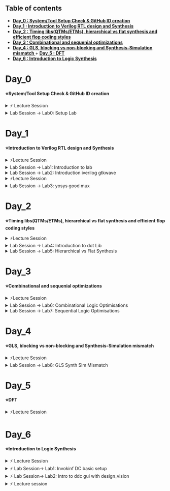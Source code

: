 ## Table of contents

+ **[ Day_0 : System/Tool Setup Check & GitHub ID creation ](https://github.com/ChianNi/Intel_SD_Training/blob/main/Readme_sd_training.md#day_0)**
+ **[ Day_1 : Introduction to Verilog RTL design and Synthesis ](https://github.com/ChianNi/Intel_SD_Training/blob/main/Readme_sd_training.md#day_1)**
+ **[ Day_2 : Timing libs(QTMs/ETMs), hierarchical vs flat synthesis and efficient flop coding styles ](https://github.com/ChianNi/Intel_SD_Training/blob/main/Readme_sd_training.md#day_2)**  
+ **[ Day_3 : Combinational and sequenial optimizations ](https://github.com/ChianNi/Intel_SD_Training/blob/main/Readme_sd_training.md#day_3)** 
+ **[ Day_4 : GLS, blocking vs non-blocking and Synthesis-Simulation mismatch ](https://github.com/ChianNi/Intel_SD_Training/blob/main/Readme_sd_training.md#day_4)**  + **[ Day_5 : DFT ](https://github.com/ChianNi/Intel_SD_Training/blob/main/Readme_sd_training.md#day_5)**
+ **[ Day_6 : Introduction to Logic Synthesis ](https://github.com/ChianNi/Intel_SD_Training/blob/main/Readme_sd_training.md#day_6)**

#
# Day_0 
**⭐System/Tool Setup Check & GitHub ID creation**

<details><summary> ⚡ Lecture Session </summary>

### *__Lecture Session__*

**(A) Introduction on Package**

1. IC packaging refers to the material that contains a semiconductor device
2. The wafer level chip scale package (WLCSP) is a variant of the flip-chip interconnection technique where all packaging is done at the wafer level. With WLCSPs, the active side of the die is inverted and connected to the printed circuit board (PCB) using solder balls  
<img width="301" alt="packagetype" src="https://user-images.githubusercontent.com/118953915/203907496-1f4e1038-a868-402e-9e2d-ecaf64505b54.PNG" width=20& height=20%>
 (i) QFN (Quad flat no-lead package) is a leadless package that comes in small size and offers moderate heat dissipation in PCBs <-popular

 (ii) QFP{Quad flat package) is a surface-mounted integrated circuit package with "gull wing" leads extending from each of the four sides.  
<img width="301" alt="package3" src="https://user-images.githubusercontent.com/118953915/203914693-f3ca5866-f174-429c-8297-9e432c957e43.PNG">  

3. Details on architecture:   
(i) Wire board- Connect chip (Wire bonding is the process of creating electrical interconnections between semiconductors (or other integrated circuits) and silicon chips)    
(ii) I/O Pads-Intermediate structures connecting internal signals from the core of the integrated circuit to the external pins of the chip package  
(iii) Core-All fundamental logic of the design (eg: AND gates,pnoms,...) is placed  
(iv) Die-Consists of core, is small semiconductor material specimen on which the fundamental circuit is fabricated  
(v) IP core (intellectual property core)-functional block of logic or data used to make a field-programmable gate array (FPGA) or application-specific integrated circuit for a product (Eg of Foundry IPis: PLL (phase lock loop), SRAM,..)  
(vi) Macros-IP which is available in google that can directly use in own design (eg:memories, CBB(custom building block))


**(B) Concept on communication Software & Hardware**
1. Synthesis is process of transferring higher level of abstraction (RTL) to implementable lower level of abstraction.  
--> It is the process of transforming RTL to gate-level netlist  
2. Compiler will translate a high level programming language's source code (Java/C++) into machine level language code  
3. Assembler is a program that takes basic computer instructions and converts them into a pattern of bits that the computer's processor can use to perform its basic operations (in binary form)

Here is the Overview that show by instructor:  
![Concept](https://user-images.githubusercontent.com/118953915/203926658-55d68a6b-4f1e-4df3-9111-595c4a44e531.png)

</details>

<details><summary> Lab Session -> Lab0: Setup Lab </summary>

### *__Lab Session__*

Setup directory and invoke icc2

>Lab steps: [DAY_0..txt](https://github.com/ChianNi/Intel_SD_Training/files/10088800/DAY_0.txt)

Here is the screenshot of lab final outputs:

![day_0](https://user-images.githubusercontent.com/118953915/203699203-8f3cccc3-8cdc-4494-a25d-3d6e29c3d7ba.JPG)

</details>

#
# Day_1   
**⭐Introduction to Verilog RTL design and Synthesis**

<details><summary> ⚡Lecture Session </summary>
 
### *__Lecture Session__*

**(A) Introduction to open-source simulator iverilog**
>Course Website -> https://vsdiat.com/course_content?uniqueid=20220801054525  
1. Simulator --> Will use iverilog for this training onwards  
Tool for checking RTL design (implementation of spec) by simulating the design (looks for changes on the input signals and output is evaluated. If no changes in input then output also will not have any changes)  
-Design: Verilog codes which has the intended functionality to meet with the required specifications  
-TestBench (TB): setup to apply stimulus (test_vectirs) to the design to checks its functionality by observe the outputs whether obeys to the spec of the design  
Design+Test Bench --> iverilog --> vcd file (value chnage dump format-looking for changes in value) -> gtkwave (this use to view output)

</details>
<details><summary> Lab Session -> Lab1: Introduction to lab </summary>

### *__Lab Session__*
#### *Lab1: Introduction to lab*  
Command to install workshop-> git clone https://github.com/kunalg123/sky130RTLDesignAndSynthesisWorkshop.git  
<img width="600" alt="lab1" src="https://user-images.githubusercontent.com/118953915/205265411-2feb1121-9cdd-44d7-9120-36c80d5741d9.PNG">  
In the directory consists:
my_lib: contain library files (lib-contain std cell for synthesis in .lib and verlog_model-contain std cell verilog model in .v)
verilog_files: contain verilog source file and testbench file
</details>
<details><summary> Lab Session -> Lab2: Introduction iverilog gtkwave </summary>
 
#### *Lab2: Introduction iverilog gtkwave part 1*  
Steps:     
(i) Load mux to stimulator-> iverilog good_mux.v tb_good_mux.v , then new file created: a.out    
(ii) Execute this new created file from (i)-> ./a.out, then will dump out tb_good_mux.vcd     
<img width="600" alt="lab1l" src="https://user-images.githubusercontent.com/118953915/205426153-fbd574f1-4bf7-4175-b545-fb752fcaa235.png">  
(iii) Click the design and drag the signals into the window and click "Zoom Fit" on the toolbar     
<img width="600" alt="lab1b" src="https://user-images.githubusercontent.com/118953915/205270195-f6e6eb96-0ca4-413d-90a4-fd6cf33dd718.PNG">  
From the waveform: When the sel is "1", the output(y) will follow the input(i1)
 
*Lab2: Introduction iverilog gtkwave part 2*  
Understanding the content:  
vi tb_good_mux.v & vi good_mux.v (suppose is this command->gvim tb_good_mux.v -o good_mux.v)
![lab1e](https://user-images.githubusercontent.com/118953915/205290366-3d96a298-204f-4172-a602-1502fe829a66.png)  
testbench no primary input and output, but got design instantiate- UUT (Unit under test) or DUT (Design under test)

</details>
<details><summary> ⚡Lecture Session </summary>
 
### *__Lecture Session__*

**(B) Introduction to Yosys and Logic synthesis**
1. Synthesizer --> Will use Yosys for this training onwards  
Tool used for converting the RTL to netlist (in the form of std cell)
2. Design + .lib --> yosys --> netlist file  
Use read_verilog to read the Design ; Use read_liberty to read .lib ; write_verilog to write the netlist file  
3. Verify the synthesis  
Design+Test Bench --> iverilog --> vcd file -> gtkwave  
--> must ensure same as output observed during RTL simulation
4. The set of primary inputs/outputs will remain the same between the RTL design and synthesize netlist -> same test bench can be used  
5. RTL design: Behavioral representation of the required specification  
RTL Code (Verilog HDL) --> Digital logic circuit (hardware circuit)  
6. RTL to gate level translation - design converted into gates and the connections are made between the gates, output file: netlist  
7. Collection of logical modules in formal .lib  
-basic logix gates: AND,OR,...  
-different floavors of same gate: 2 input AND gate, 3 input AND gate, slow/medium/fast...
8. Combinational delay in logic path determines the max speed of operation of digital logic circuit  
(i) Fast cell needed to meet setup:
Tclk> TF1+Tcombi+TsetupofF2 (data must be stable before the capturing edge of clock)  
fclkmax=1/Tclkmin (low period==high freq==fast speed==max performance, so means delay must less, must faster cell, Tcombi must less)    
(i) Slow cell needed to meet hold
TholdF2<TF1+Tcombi  
so the .lib will have various collection of logical modules with difference behaviour  
9. Load in digital logic circuit is capacitance  
-Faster the charging/discharging of capacitance, lesser the propagation delay  
 -so need transistors capable of sourcing more current (wider transistors==low delay==more area&power<- not good)  
10. Need to guide the syn thesizer to select the flavour of cells that is optimum fo rthe implementation of logic circuit  
fast cell-> comsume high power and area, causing hold violation  
slow cell-> not meet performance  
So constraints is needed as a guidance for the 

</details>
<details><summary> Lab Session -> Lab3: yosys good mux </summary>
 
#
### *__Lab Session__*
#### *Lab3: good mux Part 1,2,3*  

Steps:  
Command to invoke yoysy > yosys  
(i) Read library-> read_liberty -lib ../my_lib/lib/sky*.lib  
(ii) Read design-> read_verilog good_mux.v  
(iii) Synthesis-> synth -top good_mux  
(iv) thn can generate netlist -> abc -liberty ../lib/sky*.lib (std cell will get pick from library)    
<img width="600" alt="lab1g" src="https://user-images.githubusercontent.com/118953915/205316337-5ccd9b3d-7cef-4cf6-81a4-b8e5953c8b86.png">  
(v) See logic realiazed in graphicel -> show        
There is 3 input, 1 output, no internal wire, 1 mux 2to1    
<img width="600" alt="lab1h" src="https://user-images.githubusercontent.com/118953915/205317486-e3c559a1-19c9-484a-84b4-29cb7ceeeaf6.png">  
-nand2_1: nand gate with 2 input, o2ai: OR+AND+INV  
(vi) Write netlist-> write_verilog  good_mux_netlist.v / write_verilog -noattr good_mux_netlist.v <- simplified netlist    
<img width="600" alt="lab1j" src="https://user-images.githubusercontent.com/118953915/205425197-8e128ef0-7944-4afc-b11d-f8531c5ccdd2.png">  

Here is my nelist and logic diagram:  
<img width="600" alt="lab1k" src="https://user-images.githubusercontent.com/118953915/205425631-f8eab904-fe59-4ae1-9bc7-97f259758fc6.png">
</details>

#
# Day_2   
**⭐Timing libs(QTMs/ETMs), hierarchical vs flat synthesis and efficient flop coding styles**

<details><summary> ⚡Lecture Session </summary>

### *__Lecture Session__*

1. CMOS (complementary metal-oxide semiconductor) is the semiconductor technology used in most of today's integrated circuits (ICs), also known as chips or microchips 
There are two types of MOSFETs: the NMOS and the PMOS  
MOSFETs-specifying the circuits physically and characterizing them electricity    
2. FF (flip flop) serves as memory element in a digital design  
3. Setup time is the time for the input data signals to remain stable before the clock edge, while hold time is the time for the input data signals to remain stable  after the clock edge  
 
</details>
<details><summary> Lab Session -> Lab4: Introduction to dot Lib  </summary>
 
### *__Lab Session__*  
 
#### **Lab4: Introduction to dot Lib**    

1. Here is the contents of .libs in this training   
<img width="600" alt="Capture" src="https://user-images.githubusercontent.com/118953915/206341918-17e165df-0d95-4605-8fec-b283f48c8481.PNG">  
<img width="600" alt="lab2a" src="https://user-images.githubusercontent.com/118953915/205808293-af4da4c9-ed20-4912-9573-98451b599ad3.PNG">  
Enter ":syn of" to switch off highlighted word in vim

(i)Name of library: sky130_fd_sc_hd_tt_025c_1v80      
(ii)PVT (Process,Voltage,Temperature)  
-Process variation due to fabrication (variations in the manufacturing conditions such as temperature, pressure, and dopant concentrations)    
-Voltage will cause variation in behaviour of the circuit    
-Semiconductor sensitive to temperature    
In the library of sky130_fd_sc_hd_tt_025c_1v80:    
tt-typical process (can be slow/fast/typical) ; 025c-temperature ; 1v80 -volatge    

In order to make sure our silicon can be function in all possible conditions  
we need to factor in all variation when we design circuit, so our library will be charaterize to model this variations  

2. .lib is buckect of all std cell that avaiable  
Containing different flavours of different cell & different flavours of same cell with different number of inputs   
<img width="600" alt="lab2b" src="https://user-images.githubusercontent.com/118953915/205820406-e6b086cf-35ce-406f-bc61-35f58de851bb.PNG">  
and each of them have different features, can open equivalent verilog model to see the details of gates by using command ":vsp ../my_lib/verilog_model/sky130_fd_sc_hd.v" 
File with <file>.pp.v is consisting power port information 
<img width="600" alt="lab2c" src="https://user-images.githubusercontent.com/118953915/205829566-3b17871b-3a2c-4fa4-a6ad-0141246b6c7c.PNG">  
 we can see that there is
The cell is having 5 inputs, so there will be 2^5=32 combinations. In the libs will state out all details for each combinations (Eg: Leakage power)   
3. Inside the lib will also state out cell area, power port  
<img width="300" alt="lab2d" src="https://user-images.githubusercontent.com/118953915/205839427-24e92d8b-0eb7-4ef8-9550-a420ad39d329.PNG">  
Each of the cell pin have its own information: capacitance, transition, power associated to the pin  
<img width="300" alt="lab2e" src="https://user-images.githubusercontent.com/118953915/205839432-e3914736-c691-48d9-af9c-80976b2b849e.PNG">  
 Besides power, the lib also will contains timing information  
<img width="600" alt="lab2f" src="https://user-images.githubusercontent.com/118953915/205839439-f176fd34-4d19-479c-a2f3-c6ed72a9f1b0.PNG">  
3. Here is the comparison on different flavours of same cell with different number of inputs  
 <img width="900" alt="lab2g" src="https://user-images.githubusercontent.com/118953915/205848330-ab153dd2-9ab3-4542-b802-6c6de19f6e45.PNG">  
-Smaller cell: More delay, Less area, Less power  
-Bigger cell: Less delay, More area, More power  
 
💡Conclusion: 
 -Pros of Bigger cell: wider transisteor == faster/small delay  
 -Pros of Smaller cell: small area == small power comsume
</details>
<details><summary> Lab Session -> Lab5: Hierarchical vs Flat Synthesis  </summary>
 
#### **Lab5: Hierarchical vs Flat Synthesis**    
 
 1. Command to setup the design:
(i) yosys  
(ii) read_liberty -lib ../lib/sky*.lib  
(iii) read_verilog multiple_modules.v  
(iv) synth -top multiple_modules  
 <img width="500" alt="Capture" src="https://user-images.githubusercontent.com/118953915/206349270-59c806c7-a885-4519-8847-88b0f0a19142.PNG">  
 <img width="300" alt="lab2h" src="https://user-images.githubusercontent.com/118953915/206076867-a565dc90-74d4-432c-ad12-c028c85c5a47.PNG">  
(v) linking deisgn to library  
 abc -liberty ../lib/sky*.lib    
(v) show multiple_modules <- key in the top modules name      
Then will display out the hierarchy design -> not showing AND and OR gate, but only showing the u1 and u2, which is the instance of submodule 1 and 2   
 <img width="600" alt="lab2i" src="https://user-images.githubusercontent.com/118953915/205855372-92273978-5913-4f81-a92e-575f0ea3f9ff.PNG">  
(vi) write_verilog -noattr multiple_modules_hier.v then !vim multiple_modules_hier.v  
  > Refer this link for learning DeMorgan's Theorems in boolean algebra:  https://www.allaboutcircuits.com/textbook/digital/chpt-7/demorgans-theorems/    
 
 My run:   
 <img width="600" alt="Capture" src="https://user-images.githubusercontent.com/118953915/206344644-6f9a7367-797e-471c-8f79-4659eb3feb87.PNG">  
 <img width="200" alt="lab2q" src="https://user-images.githubusercontent.com/118953915/206092566-801b13b7-9422-4b92-bada-dc6b26cc4156.PNG">  
 Run from trainning video:   
 <img width="455" alt="lab2j" src="https://user-images.githubusercontent.com/118953915/205927497-d3452277-6b91-4324-8e94-91050a9627cd.PNG">  
(v) Reason on why the netlist construct 2INV+NAND instead of directly OR gate:
Here is the screenshot from lecture video:  
From the figure: [Left] If cmos NAND, have stacked nmos, [Right] NOR follow by iNV to get OR, have staked pmos
<img width="330" alt="lab2k" src="https://user-images.githubusercontent.com/118953915/205933439-d48489b7-8c53-4a1b-8b57-38f57bc2a987.PNG">  
-Stacked pmos is bad, due to poor mobility. In order to improvce this need to make it wide cell (to get good logic effort)

-Logical effort is defined as the ratio of the input capacitance of a gate to the input capacitance of an inverter delivering the same output current. It is defined as the number of times worse it is at delivering output current than would be an inverter with identical input capacitance  
 
(vi) write out flat netlist by using command flatten  
(vii)write_verilog -noattr multiple_modules_flat.v then ! vim multiple_modules_flat.v  
 Here is the comparison among multiple_modules_hier.v vs multiple_modules_flat.v
 <img width="900" alt="lab2l" src="https://user-images.githubusercontent.com/118953915/205939781-4c3ae3d4-cd4c-4123-8d61-db09f5b1b216.PNG">  
From the figure: [Right] it is a single netlist without any submodule inside the flatten.v and can directly see each of the instantiation of the gate  
(viii) Invoke show, not seing u1 and u2 anymore after flattem
 <img width="929" alt="lab2m" src="https://user-images.githubusercontent.com/118953915/205941268-ef256f34-9b8d-4da1-a5b0-39b587688f58.PNG">  
 2. Now looking at sub-modules
 (i) Need to exit and repeat the step from (i) to (iii)   
 (ii) Then, use this command and only synthesis one of the sub_module: synth -top sub_module1 
 <img width="600" alt="Capture" src="https://user-images.githubusercontent.com/118953915/206367130-927887da-4e04-4406-82e9-f350fcc37ba7.PNG">  
 Only consists one sub_module1 which is AND gate:    
 <img width="600" alt="lab2zsub" src="https://user-images.githubusercontent.com/118953915/206192139-d2e9e102-8d68-450a-bde7-bd6e785d4e25.PNG">  

   
💡 Modular synthesis is prefer when we have multiple instances of same module (Eg: when there is 6 x multiplier, only required to synthesize one and duplicate 6 times) or divide and conquer (Eg: when there is huge and massive design, then the tool will not run smartly. Recommend to run by portion so the netlist will get optimize, after that stick all those netlist together at the top level)  
 
 **Various Flop Coding Styles and optimization**  
 
1. In a combinational circuit, there is multiple logic gate. Each of the logic gate will have some propagation delay, which will lead to glitch occur. (Eg: 1st gate having propagtion delay 1ns and the next gate have 2ns, so at the end the output dint have the right value which means that output will glitch due to propagation delay)  
💡 so we need Flop to store the value (place between the gates)  
-Output of the D-FF only will trigger during the positive edge of clocks, so the data at output is stable.  
-The next logic gate will also receive a stable data, because the output(Q) of previous Flop have shielded the changes from its own input(D)
 2. We need to initialize the flops - sel/reset/syn/async   
 <img width="541" alt="Capture" src="https://user-images.githubusercontent.com/118953915/206346230-17b19539-3857-46c4-b9ce-0c032f7b75cc.PNG">  
 <img width="960" alt="lab2p" src="https://user-images.githubusercontent.com/118953915/206098264-9a0301ac-743d-4c7d-ba98-6bcd7fb93914.PNG">
 
 
 All of the output will get trigger as long as there is posedge clock -> "always@(posedge clk)"  
 (i) D FF with async reset: Output(q) will get trigger when there is positive clocck edge and positive async_reset  
-Asynchronous happen anytime irrespective to clock edge (without dependency to clock)    
-When there is positive async_reset, the output will have value "0", else will read in value from input(d)  
(ii) D FF with sync reset: Output(q) will get trigger if condition:   
 -when the sync_reset is toggle to 1, it will wait for posdge of clock, then only will trigger the output    
📖 asyn FF: always (posedge clk,posedge async reset) ; syn FF: always(posedge clk)  
  
**Lab flop syntheses simulation**
1. Here is all the FF, will check the behavioural simulation:  
(i) iverilog dff_*.v tb_dff_*.v  ; ./a.out ; gtkwave <>.vcd    
<img width="1000" alt="lab2r" src="https://user-images.githubusercontent.com/118953915/206105360-d43817af-6876-426b-9ba4-9542abc7ecc0.PNG">  
(ii) Asyn reset  
<img width="600" alt="lab2s" src="https://user-images.githubusercontent.com/118953915/206105370-b1ee39b8-fe08-4b3e-8e1c-72b83cf1113a.PNG">  
 - The output(q) will get trigger for each of the posedge clock    
 - If the async_reset is "1", the output(q) will directly change to "0" irrespective to clock edge  
 - The output(q) will remain "0" until the async_reset is toggle back to "0", then it will read in value from input(d) during posedge clock  

 (iii) Asyn set  
<img width="600" alt="lab2t" src="https://user-images.githubusercontent.com/118953915/206105378-02c19451-6487-495f-8e31-0a11ac56c102.PNG"> 
 - The output(q) will get trigger for each of the posedge clock    
 - If the async_set is "1", the output(q) will directly change to "1" irrespective to clock edge  
 - The output(q) will remain "1" until the async_set is toggle back to "0", then it will read in value from input(d) during posedge clock  

 (iv) Sync reset  
<img width="600" alt="lab2u" src="https://user-images.githubusercontent.com/118953915/206105390-9a0f5015-29fb-45f7-a597-e395247f2500.PNG">  
 - The output(q) will get trigger for each of the posedge clock    
 - If the sync_reset is "1", the output(q) will change to "0" in the next posedge clk  
 - The output(q) will remain "0" until the sync_reset is toggle back to "0", then it will read in value from input(d) during posedge clock  
 
 💡set&reset have higher priority thn input(d) due to if(condition)...else  
 
2. Proceed to synthesis  
(i) Steps: yosys ; read_liberty -lib ../lib/sky*.lib ; read_verilog dff*.v ; synth -top dff_* ; using dff, dfflibmap -liberty ../lib/sky*.lib ; abc -liberty ../lib/sky*.lib  
 <img width="600" alt="Capture" src="https://user-images.githubusercontent.com/118953915/206341471-8c2badc7-f839-4107-abb9-73bf081cdd29.PNG">  
 
-If use dfflimap, then the tool will only search for ff lib (and sometimes all the ff lib will keep in another folder in */lib, so need to point correctly)
only look for dff flops (ss)  
<img width="600" alt="lab2v" src="https://user-images.githubusercontent.com/118953915/206117867-e22b7618-1707-4379-9ebb-68a36c561b47.PNG">  
(ii) async res: stated "RESET", flop is active high reset so need inv (behaviour of AND gate in order to get "1")  
 <img width="600" alt="lab2w" src="https://user-images.githubusercontent.com/118953915/206117885-ebbd4855-52fa-4c31-be0d-696f94c065e1.PNG">    
async set: stated "SET", flop is active high reset so need inv (behaviour of AND gate in order to get "1") 
<img width="600" alt="lab2x" src="https://user-images.githubusercontent.com/118953915/206117889-ee19efe6-7926-4949-ad39-747769d7ea9b.PNG"> 
syncres: no set/reset pin on ff  
 Explanation from training video:
 <img width="800" alt="lab2y" src="https://user-images.githubusercontent.com/118953915/206125946-43360ff0-9462-42b2-9df3-35a7db90d595.PNG">  
 My run:  
<img width="600" alt="lab2z" src="https://user-images.githubusercontent.com/118953915/206125962-e5eb007c-fe5b-4996-8491-7d67c11d25f7.PNG"> 
 
**Interesting optimisations**

Here is some special case:  
1. If looking at multiplexer:  
 <img width="600" alt="lab2za1" src="https://user-images.githubusercontent.com/118953915/206133157-cbc9abe7-19c8-400f-86f6-83da18aade6c.PNG">  
 (i) Explanation from training video:   
 <img width="600" alt="lab2za" src="https://user-images.githubusercontent.com/118953915/206132337-4969c59c-0cbb-48f9-99a7-da98f1b6a6c3.PNG">  
-When the number from the truth table convert to decimal value and times 2 and convert back to digital value, the pattern of output is the same for y[3:1] and then y[0]=0  
 (ii) Steps: yosys ; read_liberty -lib ../lib/sky*.lib ; read_verilog mult_2.v ; synth_top mul2 ; show  
 <img width="600" alt="lab2zb" src="https://user-images.githubusercontent.com/118953915/206185966-0bbfee96-fec1-49dc-a7d6-e43af9563009.PNG">  
 From the figure, we can see that there is no memories,no processor and no cell have been infferred. It is expected as show in (i), value y is from a and append with 1'b0.    
 Since there is no standard cell, 
 <img width="600" alt="lab2zc" src="https://user-images.githubusercontent.com/118953915/206187270-4f08db9e-bc3c-495c-ac67-d3746a534594.PNG">

2. Another multiplexer:  
 Explanation from training video:   
<img width="600" alt="lab2zd" src="https://user-images.githubusercontent.com/118953915/206198618-443bdc46-4601-4381-b3bf-5bc43ebf14f4.PNG">  
  (i) Steps: yosys ; read_liberty -lib ../lib/sky*.lib ; read_verilog mult_8.v ; synth_top mul8 ; show  
 Similar operation for mult_8 too  
 <img width="600" alt="lab2ze" src="https://user-images.githubusercontent.com/118953915/206199435-600e2f24-6ce4-4d7b-8380-211d5c1e2b7b.PNG">  
 💡 No hardware required for the special case show above, only rewiring the signal will do. Not required any std cell to obtain the logic functionality 
</details> 
 
#
# Day_3 
**⭐Combinational and sequenial optimizations**

<details><summary> ⚡Lecture Session </summary>

### *__Lecture Session__*

Synthesis is not a push-button solution, it is dependent on out design statement and clarity of implementation whether we want to optimize some particular places or not by setting ‘don’t touch’  
1. Optimization-minimizing cost functions: max delay cost(important!, weight in each path group-same clock constraint), min delay cost (expected-actual delay,unaffected by path group), max power cost, max area cost  
2. Constant propagation    
-Due to some requirement, there is 2 AND gate with one constant input “0”, so the output of the AND gate will directly obtain “0”, and depends on the another AND gate. While the another one have one constant input “1”, so the output only depends on one of the input, can directly understand as input A being wired as the output  
From training video:                          
![Picture1](https://user-images.githubusercontent.com/118953915/206745943-f7d65dae-7276-45a5-bc93-f7243e69371d.png)  
3. Combinational and sequential optimization  
-synthesis optimization for speed can be achieved through isolating the “and” portion of the circuit by assigning internal wire  
From training video:  
![Picture2](https://user-images.githubusercontent.com/118953915/206745950-9f696d1d-2ccd-4881-b51a-62a53861c83b.png)  
4. Another method: register retiming   
![Picture3](https://user-images.githubusercontent.com/118953915/206745951-1fc0c848-a096-4951-8491-90889fdcae33.png)  
5. Difference Among Constant propagation in :  
combinational logic is on Boolean Algebra  
sequential logic is on Boolean Algebra+Timing Diagram Analysis  (eg:timing in dff) 
> Boolean algebra table: https://www.electronics-tutorials.ws/boolean/boolean-algebra-simplification.html  
6. Additional optimization  
Resource sharing  
![Picture4](https://user-images.githubusercontent.com/118953915/206745954-fcf504ef-8667-40dd-8387-50d1ef777b46.png)  
-cons: increase in fanout  
 > Can refer this link: https://slideplayer.com/slide/3480933/ 
 
 -removal of un-connected logic across boundaries , removal of double inverting logic across boundaries, propagation of constants to reduce logic  
 
**(A) Introduction to optimization**

1. Combinational Logic Optimization – squeezing logic to get most optimised design -area & power saving  
Tech: constant propagation,boolean logic optimisation  
![Picture5](https://user-images.githubusercontent.com/118953915/206745955-a84d87f6-6b77-4353-a12f-e12a19f9b5c6.png)  
-Reduce to 2mos transistor-> less area and less power  
Example of sequential optimisation (boolean logic):  
 ![Picture6](https://user-images.githubusercontent.com/118953915/206745962-9a6bbcb7-37c1-4893-b9cf-cfbb370de588.png)  

2. Sequential Logic Optimization  
Tech: Sequential constan propagation, (advance: state optimisation,retiming,sequetial logic clonning)  
No hardware circuti required for below, since after optimization, it is getting y=1   
![Picture7](https://user-images.githubusercontent.com/118953915/206745967-d120b09d-83d1-42f7-bf60-882fba36aea0.png)  
However for this situation SET, the logic cannot being optimize due to Q=SET is not funtionally correct
-This is asynchronous dff, when the SET is ‘0’, the Q will wait for posedge clock to read in D   
![Picture8](https://user-images.githubusercontent.com/118953915/206745971-113bf5a6-34bf-41eb-83bf-ed9b8acb5ad7.png)  
State optimisation- optimize of unuse state (condense state machine)  
Cloning-physical aware synthesis (reduce large routing delay as shown in the figure below)  
Retiming both of the flop by reduce the logic at  1st combi and add those into 2nd combi, which can help in increase the frequency  operation of the circuit by reduce some delay in 1st combi  
![Picture9](https://user-images.githubusercontent.com/118953915/206745974-5ee450f6-9ad2-40c5-9c71-f5b75c655484.png)  

</details>
<details><summary> Lab Session -> Lab6: Combinational Logic Optimisations </summary>

### *__Lab Session__* 
#### **Lab6: Combinational Logic Optimisations**  
Here is the contents of each opt_check:  
![Picture10](https://user-images.githubusercontent.com/118953915/206745982-59de4300-0cc6-4b0b-9aad-0b62add5ca10.png)  
For opt_check:  
Steps: yosys ; read_liberty -lib ../lib/sky*.lib ; read_verilog opt-check.v ; synth -top opt_check ; opt_clean -purge ; abc -liberty ../lib/sky*.lib  
![Picture11](https://user-images.githubusercontent.com/118953915/206745985-e3103002-9d2e-470b-b72c-e3a6294e7efc.png)  
While for the opt_check2:    
![Picture12](https://user-images.githubusercontent.com/118953915/206745987-eec5bf43-36f2-4c8e-9266-6504363c21ce.png) 
While for the opt_check3:   
![Picture13](https://user-images.githubusercontent.com/118953915/206745990-1ff6c1a3-3ca9-41f6-b67f-612e74b8bc96.png)  
While for opt_check_4:      
![Picture14](https://user-images.githubusercontent.com/118953915/206745994-ce09709f-ba4f-4189-be89-733f0c9dec3c.png)  
For multiple_module_opt.v:  
Before opt_clean -purge need flatten  
Steps: yosys ; read_liberty -lib ../lib/sky*.lib ; read_verilog multiple_module_opt.v ; synth -top multiple_module_opt ; flatten ; opt_clean -purge ; abc -liberty ../lib/sky*.lib  
![Picture15](https://user-images.githubusercontent.com/118953915/206745996-d373cc0b-782a-4f22-846f-e405e3ca537d.png)  
Addional info:
![Picture16](https://user-images.githubusercontent.com/118953915/206745999-34084cd2-0a79-4590-907a-a507089831ad.png)  
Previous(before optimize):  
<img width="570" alt="Capture" src="https://user-images.githubusercontent.com/118953915/206753157-86ceb110-234d-4be5-87dc-05084d22bde4.PNG">  
While for multiple_module_opt2:    
Steps: yosys ; read_liberty -lib ../lib/sky*.lib ; read_verilog multiple_module_opt2.v ; synth -top multiple_module_opt2 ; flatten ; opt_clean -purge ; abc -liberty ../lib/sky*.lib  
Here is the verilog:     
![Picture18](https://user-images.githubusercontent.com/118953915/206746011-e8c442cc-13a9-46c0-8e3a-05a11bf37e72.png)  
After optimize:     
-Direct assigned '0' to y
![Picture19](https://user-images.githubusercontent.com/118953915/206746015-b9403176-1496-4ed8-930d-007567abc1c1.png)  
Previous (before optimize):   
![Picture20](https://user-images.githubusercontent.com/118953915/206746019-05c06841-3f11-4a9f-9e2d-2f401380271a.png)   
</details>
<details><summary> Lab Session -> Lab7: Sequential Logic Optimisations </summary>
 
#### **Lab7: Sequential Logic Optimisations**

Explanation from training video:   
-The output(Q) of dff_const2 will always HIGH, so the optimisation can be done on this dff  
![Picture21](https://user-images.githubusercontent.com/118953915/206746020-43e47618-a922-4115-b63a-bcebf485a17d.png)  
Here is the waveform for dff_const1.v: 
 -Wait for next clock edge  
![Picture22](https://user-images.githubusercontent.com/118953915/206746024-a3782b6f-3fd0-4ec8-806e-c142dc6757af.png)  
Here is the waveform for dff_const2.v:    
-Output always HIGH   
![Picture23](https://user-images.githubusercontent.com/118953915/206746025-0199c2d2-50ea-4ee5-9a22-034570a1cebc.png)   
For const1.v & Const2.v:  
![Picture24](https://user-images.githubusercontent.com/118953915/206746026-677d49e5-4b6e-4a29-8896-2b44eea71c0d.png) 
Now, looking at dff_const3.v  
Here is the explanation from training video:  
![Picture25](https://user-images.githubusercontent.com/118953915/206746028-0601838d-336e-41ef-8fa4-4ebdc80074e2.png)     
Here is the waveform:
![Picture26](https://user-images.githubusercontent.com/118953915/206746031-a9663eeb-6635-4d40-8f0f-f2c539b08811.png)  
For dff_const3.v  
Here is the details:   
![Picture27](https://user-images.githubusercontent.com/118953915/206746035-500bfc65-73ea-4974-9325-d912002c73aa.png)  
For dff_const4.v:   
![Picture28](https://user-images.githubusercontent.com/118953915/206746037-fef3eb9e-8317-4aad-ac36-cead4d573ef4.png)  
Here is the waveform:   
![Picture29](https://user-images.githubusercontent.com/118953915/206746039-d0505376-74e3-4a75-91a7-4d6a2aafcc8f.png)  
For dff_const4.v:      
![Picture30](https://user-images.githubusercontent.com/118953915/206746042-adea7672-ea04-45a7-97af-ed6759f16253.png)  
For dff_const5  
Here is the details:  
![Picture31](https://user-images.githubusercontent.com/118953915/206746046-b10f71c6-8a7d-4fef-95af-760457547ca7.png)  
Here is the waveform:   
![Picture32](https://user-images.githubusercontent.com/118953915/206746048-cf3cc483-65ba-4efa-9bba-c77935007821.png)
For dff_const5.v:  
 ![Picture33](https://user-images.githubusercontent.com/118953915/206746057-02bcf9cf-acab-4db9-a9f3-bdd6439c71b1.png) 

**Unused Output Optimization**
 
Here is the explanation from training video:  
![Picture34](https://user-images.githubusercontent.com/118953915/206746059-4f022587-fb41-4eaf-9a7a-0920248bac28.png)  
Here is the counter_opt:  
![Picture35](https://user-images.githubusercontent.com/118953915/206746061-58a2b0a6-8fe4-47ab-9069-70b28cb3885c.png)
Remodified the file to look for 3 dff:  
![Picture36](https://user-images.githubusercontent.com/118953915/206746066-8c2d932b-36f2-45c7-b6d6-c086b166d449.png)
![Picture37](https://user-images.githubusercontent.com/118953915/206746071-ab02105c-d9cb-4d5a-92a0-b2bf4fccb585.png)  
💡In previous counter_opt, all those logic not having a direct role in determining the primary output of the module will optimize directly
</details>
 
#
# Day_4 
**⭐GLS, blocking vs non-blocking and Synthesis-Simulation mismatch**  
<details><summary> ⚡Lecture Session </summary> 
 
### *__Lecture Session__*

**(A) Introduction Gate Level Simulation (GLS & Synthesis-Simulation Mismatches)** 
 
1. GLS  
-Running the test bench with netlist as Design Under Test: validate functionality of rtl code by giving stimulus to the rtl design and check the output whether met with our specification/expectation 
-Netlist is logically same as RTL code and same test bench will allign with the deisgn  
-Purpose:  
(i)Verify the logical correctness of design after synthesis- might happen design not same with synthesis  
(ii)Ensuring the timing of the design is met -steup.hold (prevoius training:different flavour of cell-slow/fast)  
<img width="900" alt="4d1" src="https://user-images.githubusercontent.com/118953915/206904531-0dcc38e7-9cc8-4209-87c5-ae34be6a94d1.PNG">   
 
From the training video:    
<img width="900" alt="4d2" src="https://user-images.githubusercontent.com/118953915/206904466-8063e648-a45f-4871-b784-f15d74ef3fd9.PNG">  
Gate level verilog model can be timing aware or just functional, if just funtion thn can validate funtionality and if timing aware thn can validate funtionality and ensure timing   
 
Here is the notes from lecture session:    
<img width="900" alt="47" src="https://user-images.githubusercontent.com/118953915/207021148-a0581cb9-aeb1-4f12-9635-41422678572d.PNG">     

2. Synthesis simulation mismatch  
(i) Missing sensitivity list  
-simulator works based on "activity" : output will change when there is changes in inputs, else will not change  
-If always@(sel), only based on one input signal: sel  
-treat as latch  
-so should always(*), so when there is any signal changes, the output will change    
From training video:  
 <img width="900" alt="4d3" src="https://user-images.githubusercontent.com/118953915/206904463-73a208cb-ec90-44e0-ab02-c6ba12f92e18.PNG">    
 
(ii) Blocking vs non-blocking statements in verilog  
-inside always block  
<img width="900" alt="4d5" src="https://user-images.githubusercontent.com/118953915/206908341-3b26bef2-9c69-4595-8b19-747d38f81635.PNG">  
<img width="900" alt="4d4" src="https://user-images.githubusercontent.com/118953915/206908256-9760735a-996c-4831-a52c-333e0e4be284.PNG">  
Another example:  
<img width="900" alt="4d6" src="https://user-images.githubusercontent.com/118953915/206909203-28836049-b5c2-4bb6-a077-2cbae8532d2a.PNG">  
Here is the additional notes from lecture session:  
<img width="900" alt="46" src="https://user-images.githubusercontent.com/118953915/207019050-8dca9480-2b22-4fbf-ab73-eddad60bcb60.PNG">   
(iii) non standard verilog coding   
</details>
<details><summary> Lab Session -> Lab8: GLS Synth Sim Mismatch </summary> 

### *__Lab Session__*
#### **Lab8: GLS Synth Sim Mismatch**  
For ternary_operator_mux:
Here is the details and waveform:  
<img width="900" alt="40" src="https://user-images.githubusercontent.com/118953915/206954215-44b22399-165d-4bbe-b225-c0e0de0862c2.PNG">  
Here is the diagram:  
<img width="900" alt="41" src="https://user-images.githubusercontent.com/118953915/206954228-686c9c47-8214-40da-b6bd-e344aad06ba8.PNG">  
In order to run GLS, required 4 files: iverilog ../my_lib/verilog_model/primitives.v ../my_lib/verilog_model/sky130_fd_sc_hd.v ternary_operator_mux.v tb_ternary_operator_mux.v  
-For GLS, in the left hand side window, under uut have further hier (4,base)    
<img width="900" alt="42" src="https://user-images.githubusercontent.com/118953915/206972631-a006a6e4-2752-4a9c-b0ab-4f6155e551f1.PNG">  
For bad_mux:   
<img width="900" alt="43" src="https://user-images.githubusercontent.com/118953915/206972621-69d1cf13-3bf8-4575-ac14-76996cabaf19.PNG">   
Another example, for blocking_caveat:   
 <img width="683" alt="44" src="https://user-images.githubusercontent.com/118953915/206986825-4e92e930-1717-416f-9c80-fb57b9fe6382.PNG">   
 💡 Avoid using blocking statement, because high posibility will lead to synthesis simulation mismatch  
</details>

#
# Day_5 
**⭐DFT**  
<details><summary> ⚡Lecture Session </summary> 
 
### *__Lecture Session__*

**(A) Introduction on DFT (Design for testability)** 
 
1.	$\textcolor{blue}{\text{Testability}}$-ability to run an experiment to test a hypothesis or theory  
In VLSI term: If a design is $\textcolor{coral}{\text{well-controllable}}$ and $\textcolor{coral}{\text{well-observable}}$, it is said to easily testable  
 
2.	$\textcolor{green}{\text{What}}$ is DFT?  
DFT is a technique which facilitates a design to become testable after production  
or adding an extra design for an existing design to make sure it can be tested after being fabricated  
Eg of designs included for making the whole chip testable:  
(i) For macro(ip), including MBist(memory built in seld test) logic  
(ii) For flops(sequential logic), using scan chains  
(iii) For combination circuit, generating test patterns (3 bits input will need generate 2^3=8 patterns)  
 
3.	$\textcolor{green}{\text{Why}}$ need DFT?  
-It makes the testing easy at the post-production process  
-Have 3 main levels of testing after a chip being fabricated:  
(i)	Chip-level: when chips are manufactured  
(ii)	Board-level: when chips are integrated on boards/packages (eg:raspberry pi)  
(iii)	System-level: when several boards are assembled together (laptops) 
DFT is also done due to economical and market needs (Eg: if test at chip-level can reduce lost compare to test at system-level)  
 
4.	When or where implement DFT (in basic ASIC design flow)  
$\textcolor{green}{\text{When}}$ implemet DFT? -> At the beginning of design flow  
$\textcolor{green}{\text{Where}}$ to implement DFT? -> During the synthesis   
-including a design per an existing design to make sure that it is testable after post and route
-make sure is synthesizable/manufacturable  
>Can refer here for details on ASIC design flow : https://www.allaboutvlsi.in/2020/12/asic-design-flow.html   

 ![sch](https://user-images.githubusercontent.com/118953915/207799275-3e5ea1c8-6e9a-4fe3-a4ce-2af9fd3399fc.png)  

5.	Here is the Pro’s and Con’s of DFT:  
 <img width="900" alt="d5" src="https://user-images.githubusercontent.com/118953915/207634053-7c272823-85a0-4541-94a3-53bb2010bdb4.PNG">  
 
 
6.	Here is the basic terminologies on DFT:  
 
 Terms | Defination|
---|---|
$\textcolor{blue}{\text{Controllability}}$| Ability to establish a specific signal value at each node in a circuit from setting values at the circuit’s inputs-Can adding multiplexer |
$\textcolor{blue}{\text{Observability}}$|Ability to determine the signal value at any node in a circuit by controlling the circuit’s inputs and observing its outputs -Can observe the node by adding flip flop |
Fault| There is a physical damage/defect compared to the good system, which may or may not cause system failure (eg: might cause by fabrication wire-connection problem) |
Error| An error is caused by a fault because of which system went to erroneous state (eg: there is x/z(high impedance)–might cause by connection cutoff) |
Failure| System is not providing the expected service (eg: design not meeting specification) |
💡 A fault causes an error when leads to the system failure 
Fault Coverage| Percentage of the total number of logical faults that can be tested using a given test set T -After post production, have a testing list (eg: make sure all wire connected, data transfer properly, no crosstalk) |
Defect level| Refers to the fraction of shipped parts that are defective. Or, the proportion of the faulty chip in which fault isn’t detected and has been classified as good (eg: out of 100 chips, 10 chips are faulty chips) |  

Adding multiplexer for controllability:  
<img width="600" alt="addmux" src="https://user-images.githubusercontent.com/118953915/207799184-1bdc171f-052e-48e1-b3bc-3903ada61005.PNG">   
Adding FF for observability:   
<img width="600" alt="addff" src="https://user-images.githubusercontent.com/118953915/207799176-04f0f79e-7d02-4cfc-949f-089233a49f41.PNG">  
 
7. DFT techniques  
There are mainly categorized 2 main ones:  
(i)	Ad-hoc technique/steps (following basic step by designing it self)   
 -All flip flops must be initializable (if ff get into unknown state x/z, then need reset to set to initial state)  
 -Partition a large circuit into small blocks  
 -Provide test control for the signals which are not controllable (controllability-give test case)  
 -While designing test logic we have consider the ATE requirement  
(ii) Structured technique (Ad-hoc have some limitation, so introduced this technique)  
 -Scan: in the design all the flip flops are converted into scan flip flops  
 -Boundary scan (partition-which small group causing issue)  
 -Built-in self-test   
   ->MBist (Memory built-in self-test) -all condition put in memory, thn check output expected or not, check in all corner –(Eg: macros-IP: pll)  
   ->LBist (Logic built-in self-test)- Eg: AND gate (input ‘0’ & ‘1’, output ‘0’)  
> Can refer here for details on race condition: Avoid combinational feedback (race condition)    
 https://learn.microsoft.com/en-us/troubleshoot/developer/visualstudio/visual-basic/language-compilers/race-conditions-deadlocks
 
![rc](https://user-images.githubusercontent.com/118953915/207799261-07ad1683-138c-4075-aba0-d0401637e238.png)  
 
8. Scan-chain technique  
(i) Specifying the scan constraint  
(ii) Specifying scan ports and scan enables  
(iii) compiling the dft  
(iv) Identifying the number of scan chains  
 
9. Scan based technique/Scan-chains  
-scan chains are the elements in scan-based designs that are used shift-in and shift-out test data  
-A scan chain is formed by a number of flops connected back-to-back in a chain with the output of one flop connected to another    
 ->The input of first flop is connected to the input pin of the chip (called $\textcolor{orange}{\text{scan-in}}$) from where scan data is fed. The output of the last   flop is connected to the output pin of the chip (called $\textcolor{orange}{\text{scan-out}}$) which is used to take the shifted data out. There is another one is scan selection (called $\textcolor{orange}{\text{scan-enable}}$)  
 ->use multiplexer to select test data(test data input-scan-in) or actual data(normal input)  
-There are 3 types of scan flip-flops configurations namely-multiplexed,clocked,lssd (level sensitive deisgn)   
<img width="300" alt="ff" src="https://user-images.githubusercontent.com/118953915/207799191-a2ffefcb-c038-4f2e-97a4-ac8ae5271cce.png">  
 
10. What is the purpose of this scan flops?  
-To test stuck-at faults in manufactured devices  
-To test the paths in the manufactured devices for delay (eg: to test whether each path is working at functional frequency or not, any failure)  
 
11. Functionality of scan chain   
💡 Goal : is to make each node in the circuit controllable and observable  
 
**$\textcolor{purple}{\text{Steps to do basic scan-in and scan-out:}}$**   
1. Assert scan_enable (make it high) so as to enable (SI -> Q) path for each flop   
2. Keep shifting in the scan data until the intended values at intended nodes are reached   
3. De-assert scan_enable (for one pulse of clock in case of stuck-at testing and two or more cycles in case of transition testing) to enable D->Q path so that the combinational cloud output can be captured at the next clock edge   
4. Again assert scan_enable and shift out the data through scan_out  
<img width="1000" alt="1" src="https://user-images.githubusercontent.com/118953915/207886159-46740738-ff6b-40cd-802a-5efc50adf53e.PNG">    
 
12. How long one single scan-chain is?   
By chain length, it means the number of flip-flops in a single scan chain  
-Larger the chain length, more the number of cycles required to shift the data in and out  
-However, considering the number of flops remains same, smaller chain length means more number of input/output ports is needed as scan_in and scan_out ports   
>Formula:   
>Number of ports required = 2 X Number of scan chain   

Eg: If there is 3 scan chains, then there will be 6 ports  
Also, Since for each scan chain, scan_in and scan_out port is needed   
💡 Number of cycles required to run a pattern = Length of largest scan chain in design   

>QnA: Suppose, there are 10k flops in the design and there are 6 ports available as input/output, wcich means that there is 3 scan chains (6/2=3)  
>The idea scan chain distribution is [3300,3400,3300], not ideal [9000,100,900], then the maximum number of cycles required will be 3400  
> If there is 9k FFs in one scan chain, then it will causing number of cycles required to shift the data in and out increase   
> 💡 The concept is related to scan chain balancing.  
>if there is 100’s of flip-flops, then the test pattern will up to 2^100= 1.2676506e+30, we can’t put that up manually. So we need using ATPG(Automatic Test Pattern Generator) or ATE(Automatic Test Equipment)  
> Can refer here for details on scan chain: https://vlsiuniverse.blogspot.com/2013/07/scan-chains-backbone-of-dft.html
 
13. ATE (Automatic Test Equipment) <- mentioned at Ad-hoc technique section, but more prefer to use structured technique  
-is any apparatus that performs tests on a device, known as the device under test (DUT), equipment under test (EUT) or unit under test (UUT)   
-using automation to quickly perform measurements and evaluate the test results   
-it can be a simple computer-controlled digital multimeter, or a complicated system containing dozens of complex test instruments (real or simulated electronic test equipment) capable of automatically testing and diagnosing faults in sophisticated electronic packaged parts or on wafer testing, including system on chips and integrated circuits  

14. Basic ATE functionality: -building a whole clk for automating whole design  
Total 5 phase:    
1.Scan-In Phase – each clock edge, data propagate into scan chain  
2.Parallel Measure – each clock cycle, data taken out at parallel output port to perform check  
3.Parallel Capture – capture data to perform check  
4.First Scan-Out Phase – if there is 100 ff, at 101 cycles will get 1st scan-in data out  
5.Scan-Out Phase- all data obtained at scan-out and there is comparator in ATE to compare the data among scan-in and scan-out   

15. Overview of DFT Compiler                                      
<img width="600" alt="3" src="https://user-images.githubusercontent.com/118953915/207886176-cd936ecb-a0ae-4e12-8a40-22f54a5414a2.PNG">      
 
Flow of Synopsys DFT Compiler:  
<img width="600" alt="4" src="https://user-images.githubusercontent.com/118953915/207886192-2a083f44-c521-4ecb-beaf-d4072c57180c.PNG">     
-Design Rule Checking (DRC): Verifies as to whether a specific design meets the constraints imposed by the process technology to be used for its manufacturing
 
>Some sample commands are:   
>set_scan_configuration   
>preview_scan 
>insert_scan  
>set_scan_path   
>set_scan_signal  
 
$\textcolor{green}{\text{Additonal Repo:}}$  
1. Other configurations of scan chains:  
-Test power is a serious problem in the scan-based testing. DFT-based techniques and X-filling are two effective ways to reduce both shift power and capture power   
-In order to reduce test power and keep the defect coverage, there is a paper on "Scan chain configuration based X-filling for low power and high quality testing"  
-In this paper mentioned that the scan chain configuration tries to cluster the scan flip-flops with common successors into one scan chain, in order to distribute the specified bits per pattern over a minimum number of chains.       
> Can refer part of the details on the paper: https://digital-library.theiet.org/content/journals/10.1049/iet-cdt.2008.0163

2. Sample circuit and explain with waveforms (take one faulty circuit and one non faulty)  

Design without faulty:  
<img width="900" alt="5" src="https://user-images.githubusercontent.com/118953915/207904857-d00ece9b-15e9-4fa7-8494-5f132d8bd398.PNG">  
 
Design with faulty:  
-Metastability is a phenomenon of unstable equilibrium in digital electronics in which the sequential element is not able to resolve the state of the input signal; hence, the output goes into unresolved state for an unbounded interval of time  
-If the setup check is violated, data will not be captured properly at the next clock edge. Similarly, if hold check is violated, data intended to get captured at the next edge will get captured at the same edge  
<img width="900" alt="fa" src="https://user-images.githubusercontent.com/118953915/207904879-26edb3f8-4586-41c9-89a5-daca3b704fb3.PNG">   
 
3. My view on how DFT can be game changer for VLSI engineers:  
- From quality aspect: In a design is having huge amount of logic gates, so if there is one faulty logic in one of a circuit, will lead to big issue especially if the logic have multiple connection on it. The higher the test coverage, the higher the quality of design   
- From timing aspect: The ealier the engineer found out where is the issue occur, the earlier the design can be fixed and launch to market    
- From cost aspect: If the test coverage is high and engineer can found out the issue before the chip is fabricated, then this can reduce the lost   
 
4. ATE(Automatic Test equipment)  
(i) When the chip is digital, the stimuli are called test patterns or test vectors  
 <img width="600" alt="2" src="https://user-images.githubusercontent.com/118953915/207886168-b3c3750b-fbf3-464a-9383-70ecbe5a3c88.PNG">   

 -An ATE is used to apply a sequence of stimuli to the die under probe DUP or device under test DUT, monitor and/or record the results of the response from
the device, and make decision on pass/fail status according specifications of the die/device  
 
(ii) Types of ATE automatic test systems:  
 
System | Details|
---|---| 
 PCB inspection systems| Key element in any production process and particularly important where pick and place machines are involved|
 ICT In circuit test| Besides checking short circuits, open circuits, component values, but it also checks the operation of ICs|
 JTAG Boundary scan testing| Joint Test Action Group. to overcome the problems of lack of access to boards and integrated circuits for testing. Boundary scan overcomes this by having specific boundary scan registers in large integrated circuits|
 Functional testing|  Any form of electronics testing that exercises the function of a circuit|
 Combinational test| Combinational testers are generally used for printed circuit board testing|
 
 
(iii) Components of an ATE system
 Components | Details|
---|---|
Hardware | Power supplies, interface modules, embedded controllers, analog inputs and outputs, digital input/output, AC/DC outlets,... |
Software| For test development and management of data collection, storage, reporting, and analysis |
Test instruments | Such as a digital storage oscilloscope (DSO), digital multimeter, or inductance, capacitance, and resistance (LCR) meter |
Signal sources | Such as an arbitrary waveform generator (AWG), function generator, pulse generator, or radio frequency (RF) generator |
Test probes or handlers | Which establish a connection between a test instrument and a DUT, UUT, or EUT |  


(iv) Flow of ATE- As mentioned above previous session [No.14]:  
<img width="900" alt="ss" src="https://user-images.githubusercontent.com/118953915/207914210-5092d2a8-e74e-46df-9408-723ccb5e9ee1.PNG">  

-The scan cells are linked together into “scan chains” that operate like big shift registers when the circuit is put into test mode   
-The scan chains are used by external automatic test equipment (ATE) to deliver test pattern data from its memory into the device   
Here is the flow:  
1.After the test pattern is loaded, the design is placed back into functional mode and the test response is captured in one or more clock cycles   
2.The design is again put in test mode and the captured test response is shifted out, while the next test pattern is simultaneously shifted into the scan cells   
3.The ATE then compares the captured test response with the expected response data stored in its memory   
4.Any mismatches are likely defects and are logged for further evaluation  

>Can refer details on ATE:Advantest Model T6682: http://ece-research.unm.edu/jimp/vlsi_test/slides/html/overview1.htm  
>Can refer details on ATPG flow: http://razzkamal.blogspot.com/2016/05/what-is-dft-closure-why-is-it-important.html

</details>
 
#
# Day_6   
**⭐Introduction to Logic Synthesis**  

<details><summary> ⚡ Lecture Session </summary>  

### *__Lecture Session__*  

**(A) Advanced Synthesis and STA with Design Compiler**    

1.Basic of Digital Logic Design and Synthesis  
-Digital Logic: Switching Function, Automation and Decision making  
 
2.Why different flavours of gate  
-combinational delay in logic path determines the maximum speed of operation of digital logic circuit  

3.Faster cells vs slower cells  
-load in digital logic circuit-> capacitance  
-faster the charging/discharging of capacitance-> lesser the cell delay  
 -> To charge/discharge the capacitance fast, we need transistors capable of sourcing more current  
 -->Wider transistor-> low delay-> but more area and power!  
 -->Narrow transistor-> more delay -> less area and power  
>MOSFET current equation, I proportional to W/L  

 4.Selection of cells  
-Need to guide the synthsizer(tool convert hdl->netlist) to select the flavour of cells that is optimum for the implementation of logic circuit  
  ->guidance offered to synthesizer: Constraints  

5.The circuit is created from RTL using the gates available in the .lib and given out as netlist  

Can have multiple implementation  
 
->Logic synthesis must achieve logically correct, electrically correct and timing of design met  

**(B) Introduction to Design compiler (DC)**  
 
1.DC-Synthesis tool targeted for ASIC design flow from Synopsys  
Features of dc:   
(i)Established a premium synthesis tool across semiconductor industry  
(ii)Interoperability with various backend tools from Synopsys  
(iii)Has ability to perform DFT scan stich  
(iv)Can handle huge designs with extreme complexity and provide very good QoR(Quality of result)  

2.Common terminologies associated with DC   
(i)Synopsys Design Constraints (SDC): There a re the design constraints which are supplied to DV to enable appropriate optimization suitable for achieving the best implementation  
 ->SDC is industry standard which used across Electronic Design Automation(EDA) implementation tools -Cadence,Synopsys,…  
 ->Electronic Design Automation (EDA) refers to a category of software tools used in a workflow to design electronic systems such as semiconductors, integrated   circuits, and printed circuit boards  
(ii).LIB: Design library which contains the std cells  
(iii)DB: Same as .lib but in a different format. DC understand libraries in .db format  
 ->So lib-convert to db thn source in DC  
(iv)DDC: Synopsys proprietary format for storing the design information. DC can write out and read in DDC  
(v)Design: RTL files which has the behavioral model of the design  

3.SDC format:  
–design intent in terms of $\textcolor{purple}{\text{timing, power(upf file) and area constraints}}$  
-supported by different EDA tools across semiconductor industry  
-SDC is based on Tool Command Language (TCL)  

4.Here is the Implementation flow of ASIC:  
 
5.Here is the DC Setup   
 
6.Here is the DC synthesis flow:  

</details>  
 
<details><summary> ⚡ Lab Session-> Lab1: Invokinf DC basic setup</summary>  
 
#### **Lab1: Invokinf DC basic setup**   
                                                                                    
>cd into home dir ; mkdir -p training ;  git clone https://github.com/kunalg123/sky130RTLDesignAndSynthesisWorkshop.git   
>cd  sky130RTLDesignAndSynthesisWorkshop ; enter UE /p/hdk/pu_tu/prd/sams/mig76_wlw/setup/enter_p31 -cfg ip76p31r08hp7rev03 -ov ./   

Here is the .lib file locate at:  
Have converted the .lib format file into .db file, for DC to read in  
 

Details of .lib:  
>gvim DC_WORKSHOP/lib/sky130_fd_sc_hd__tt_025C_1v80.lib ; switch off syntax :syn off  
  -.lib written out for a PVT corner  

To invoke dc_shell, need to enable cshell first:   
>csh ; dc_shell  
>echo $target_library ; echo $link_library  
 
>gvim DC_WORKSHOP/verilog_files/lab1_flop_with_en.v  
 
>read_verilog DC_WORKSHOP/verilog_files/lab1_flop_with_en.v  
 

>Write Verilog format : write -f verilog -out lab1_net.v   
>sh gvim /nfs/png/home/chiannio/training/sky130RTLDesignAndSynthesisWorkshop/lab1_net.v  
 

If running like this , still not correct:  
>read_db DC_WORKSHOP/lib/sky130_fd_sc_hd__tt_025C_1v80.db  
>write -f verilog -out lab1_net.v  

Should like this:  
There may be multiple libraries loaded in DC’s memory, so need  
set link_library {* <path to std cell library> }  
where * = lib already loaded in DC’s memory  
Eg: in previous DC’s memory have flops libs, now append new libraries to it without overwrite it   
>set target_library /nfs/png/home/chiannio/training/sky130RTLDesignAndSynthesisWorkshop/DC_WORKSHOP/lib/sky130_fd_sc_hd__tt_025C_1v80.db  
>set link_library {* /nfs/png/home/chiannio/training/sky130RTLDesignAndSynthesisWorkshop/DC_WORKSHOP/lib/sky130_fd_sc_hd__tt_025C_1v80.db}  
>link  
 

Then, compile design  
>compile  
>write -f verilog -out lab1_net.v  
 
</details>  
 
<details><summary> ⚡ Lab Session-> Lab2: Intro to ddc gui with design_vision</summary>  
 
#### **Lab2: Intro to ddc gui with design_vision**   
Invoke design vision (gui format of dc)   
>csh  
>design_vision  
 

Command write ddc (in dc_shell)  
>Format in ddc: write -f ddc -out lab1.ddc  
Command read ddc   
>read_ddc lab1.ddc  
-ddc (synopsys properiety  format) save all information in the tool memory in that particular session  
-convenient when passing data from dc into icc by using .ddc  
 
If read_verilog lab1_flop_with_en.v – read only Verilog file  
Here is the schematic view of design_vision:  
 


everytime invoke dc_shell need to set target_library and link_library  
Can set like this  
>set target_library /nfs/png/home/chiannio/training/sky130RTLDesignAndSynthesisWorkshop/DC_WORKSHOP/lib/sky130_fd_sc_hd__tt_025C_1v80.db  
> set link_library { * $target_library }  
 
There are multiple .db files and setting manually is error prone, so we can use .synopsys_dc.setup  
In DC during installed will have a default one, and in out user home directory also will consists one. The DC will pick the one in our user home directory  
all repetitive tasks which is needed for tool setup can be pointed in this file- target_library and link_library  
Preconfigure must in home directory & the file name must .synopsys_dc.setup  
>gvim .synopsys_dc.setup  
>>set target_library ~/training/sky130RTLDesignAndSynthesisWorkshop/DC_WORKSHOP/lib/sky130_fd_sc_hd__tt_025C_1v80.db  
>>set link_library { * $target_library }  
After invoke dc_shell, the target_library and link_library have been set automatically  
> csh   
> dc_shell  
 
</details>  
 
<details><summary> ⚡ Lecture session</summary>  
 
TCL quick refresher  
-all dc internal command based on tcl only  
 

Here is example:  
 

Another example on DC proprietary command:  
>foreach_in_collection my_var [get_lib_cells */*and*] {  
>set my_var_name [get_object_name $my_var]   
>echo $my_var_name;  
>}  
 

Can save all the commands in a file and the source the file  
>sh gvim myscript.tcl  
>source myscript.tcl  
 
Further try on:  
 



 
